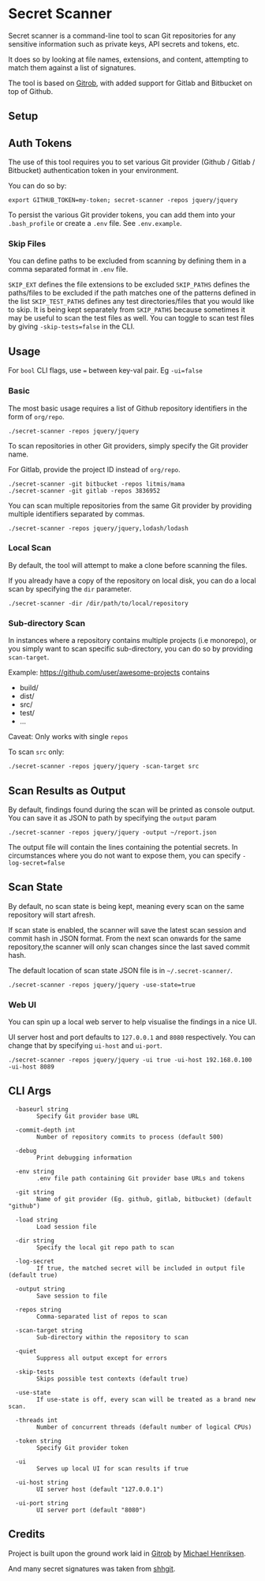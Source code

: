 # Secret Scanner

Secret scanner is a command-line tool to scan Git repositories for any sensitive information such as private keys, API secrets and tokens, etc.

It does so by looking at file names, extensions, and content, attempting to match them against a list of signatures.

The tool is based on <a href="https://github.com/michenriksen/gitrob">Gitrob</a>, with added support for Gitlab and Bitbucket on top of Github.

## Setup

## Auth Tokens

The use of this tool requires you to set various Git provider (Github / Gitlab / Bitbucket) authentication token in your environment.

You can do so by:
```
export GITHUB_TOKEN=my-token; secret-scanner -repos jquery/jquery
```

To persist the various Git provider tokens, you can add them into your `.bash_profile` or create a `.env` file. See `.env.example`.

### Skip Files

You can define paths to be excluded from scanning by defining them in a comma separated format in `.env` file.

`SKIP_EXT` defines the file extensions to be excluded
`SKIP_PATHS` defines the paths/files to be excluded if the path matches one of the patterns defined in the list
`SKIP_TEST_PATHS` defines any test directories/files that you would like to skip. It is being kept separately from `SKIP_PATHS` because sometimes it may be useful to scan the test files as well. You can toggle to scan test files by giving `-skip-tests=false` in the CLI.

## Usage

For `bool` CLI flags, use `=` between key-val pair. Eg `-ui=false`

### Basic

The most basic usage requires a list of Github repository identifiers in the form of `org/repo`.

```
./secret-scanner -repos jquery/jquery
```

To scan repositories in other Git providers, simply specify the Git provider name.

For Gitlab, provide the project ID instead of `org/repo`.

```
./secret-scanner -git bitbucket -repos litmis/mama
./secret-scanner -git gitlab -repos 3836952
```

You can scan multiple repositories from the same Git provider by providing multiple identifiers separated by commas.

```
./secret-scanner -repos jquery/jquery,lodash/lodash
```

### Local Scan

By default, the tool will attempt to make a clone before scanning the files.

If you already have a copy of the repository on local disk, you can do a local scan by specifying the `dir` parameter.

```
./secret-scanner -dir /dir/path/to/local/repository
```

### Sub-directory Scan

In instances where a repository contains multiple projects (i.e monorepo), or you simply want to scan specific sub-directory, you can do so by providing `scan-target`.

Example:
https://github.com/user/awesome-projects contains
- build/
- dist/
- src/
- test/
- ...

Caveat: Only works with single `repos`

To scan `src` only:
```
./secret-scanner -repos jquery/jquery -scan-target src
```

## Scan Results as Output

By default, findings found during the scan will be printed as console output. You can save it as JSON to path by specifying the `output` param

```
./secret-scanner -repos jquery/jquery -output ~/report.json
```

The output file will contain the lines containing the potential secrets. In circumstances where you do not want to expose them, you can specify `-log-secret=false`

## Scan State

By default, no scan state is being kept, meaning every scan on the same repository will start afresh.

If scan state is enabled, the scanner will save the latest scan session and commit hash in JSON format. From the next scan onwards for the same repository,the scanner will only scan changes since the last saved commit hash.

The default location of scan state JSON file is in `~/.secret-scanner/`.

```
./secret-scanner -repos jquery/jquery -use-state=true
```

### Web UI

You can spin up a local web server to help visualise the findings in a nice UI.

UI server host and port defaults to `127.0.0.1` and `8080` respectively. You can change that by specifying `ui-host` and `ui-port`.

```
./secret-scanner -repos jquery/jquery -ui true -ui-host 192.168.0.100 -ui-host 8089
```

## CLI Args

```
  -baseurl string
        Specify Git provider base URL

  -commit-depth int
        Number of repository commits to process (default 500)

  -debug
        Print debugging information

  -env string
        .env file path containing Git provider base URLs and tokens

  -git string
        Name of git provider (Eg. github, gitlab, bitbucket) (default "github")

  -load string
        Load session file

  -dir string
        Specify the local git repo path to scan

  -log-secret
        If true, the matched secret will be included in output file (default true)

  -output string
        Save session to file

  -repos string
        Comma-separated list of repos to scan

  -scan-target string
        Sub-directory within the repository to scan

  -quiet
        Suppress all output except for errors

  -skip-tests
        Skips possible test contexts (default true)

  -use-state
        If use-state is off, every scan will be treated as a brand new scan.

  -threads int
        Number of concurrent threads (default number of logical CPUs)

  -token string
        Specify Git provider token

  -ui
        Serves up local UI for scan results if true

  -ui-host string
        UI server host (default "127.0.0.1")

  -ui-port string
        UI server port (default "8080")
```

## Credits

Project is built upon the ground work laid in <a href="https://github.com/michenriksen/gitrob" target="_blank">Gitrob</a> by <a href="https://michenriksen.com/" target="_blank">Michael Henriksen</a>.

And many secret signatures was taken from <a href="https://github.com/eth0izzle/shhgit/" target="_blank">shhgit</a>.
